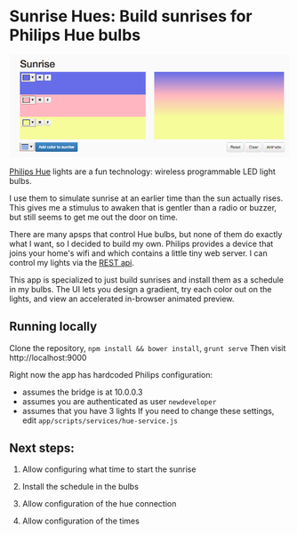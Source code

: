 Sunrise Hues: Build sunrises for Philips Hue bulbs
============

![Screenshot](https://raw.githubusercontent.com/benshine/sunrise-hues/readme-with-image/site/images/sunrise-hues-screenshot.png)

[Philips Hue](http://www.meethue.com) lights are a fun technology: wireless 
programmable LED light bulbs.
 
I use them to simulate sunrise at an earlier time than the sun actually rises. 
This gives me a stimulus to awaken that is gentler than a radio or buzzer,
but still seems to get me out the door on time. 

There are many apsps that control Hue bulbs, but none of them 
do exactly what I want, so I decided to build my own. Philips provides
a device that joins your home's wifi and which contains a little tiny 
web server. I can control my lights via the [REST api](http://www.developers.meethue.com/). 

This app is specialized to just build sunrises and install them as a schedule
in my bulbs. The UI lets you design a gradient, try each color out on the lights,
and view an accelerated in-browser animated preview.

## Running locally
 Clone the repository, `npm install && bower install`, `grunt serve`
 Then visit http://localhost:9000

Right now the app has hardcoded Philips configuration:
* assumes the bridge is at 10.0.0.3
* assumes you are authenticated as user `newdeveloper`
* assumes that you have 3 lights
If you need to change these settings, edit `app/scripts/services/hue-service.js`

## Next steps:

1. Allow configuring what time to start the sunrise

2. Install the schedule in the bulbs

3. Allow configuration of the hue connection

4. Allow configuration of the times 

